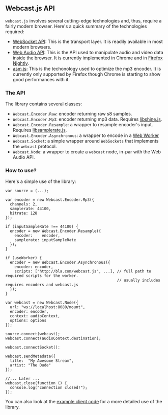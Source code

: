 Webcast.js API
--------------

`webcast.js` involves several cutting-edge technologies and, thus, require a fairly modern browser.
Here's a quick summary of the technologies required:

* [WebSocket API](http://www.w3.org/TR/2011/WD-websockets-20110929/): This is the transport layer. It is readily available in most modern browsers.
* [Web Audio API](https://dvcs.w3.org/hg/audio/raw-file/tip/webaudio/specification.html): This is the API used to manipulate audio and video data inside the browser. It is currently implemented in Chrome and in [Firefox Nightly](http://nightly.mozilla.org/).
* [asm.js](http://asmjs.org/): This is the techonology used to optimize the mp3 encoder. It is currently only supported by Firefox though Chrome is starting to show good performances with it.

### The API

The library contains several classes:

* `Webcast.Encoder.Raw`: encoder returning raw s8 samples.
* `Webcast.Encoder.Mp3`: encoder returning mp3 data. Requires [libshine.js](https://github.com/savonet/shine/tree/master/js).
* `Webcast.Encoder.Resample`: a wrapper to resample encoder's input. Requires [libsamplerate.js](https://github.com/savonet/libsamplerate-js).
* `Webcast.Encoder.Asynchronous`: a wrapper to encode in a [Web Worker](http://www.w3.org/TR/workers/)
* `Webcast.Socket`: a simple wrapper around `WebSockets` that implements the `webcast` protocol.
* `Webcast.Node`: a wrapper to create a `webcast` node, in-par with the Web Audio API.

### How to use?

Here's a simple use of the library:

```
var source = (...);

var encoder = new Webcast.Encoder.Mp3({
  channels: 2,
  samplerate: 44100,
  bitrate: 128
});

if (inputSampleRate !== 44100) {
  encoder = new Webcast.Encoder.Resample({
    encoder:    encoder,
    samplerate: inputSampleRate
  });
}

if (useWorker) {
  encoder = new Webcast.Encoder.Asynchronous({
    encoder: encoder,
    scripts: ["http://bla.com/webcast.js", ...], // full path to required scripts for the worker.
                                                 // usually includes requires encoders and webcast.js
  });
}

var webcast = new Webcast.Node({
  url: "ws://localhost:8080/mount",
  encoder: encoder,
  context: audioContext,
  options: options
});

source.connect(webcast);
webcast.connect(audioContext.destination);

webcast.connectSocket():

webcast.sendMetadata({
  title:  "My Awesome Stream",
  artist: "The Dude"
});

//... Later ...
webcast.close(function () {
  console.log("connection closed!");
});

```

You can also look at the [example client code](https://github.com/webcast/webcaster/)
for a more detailed use of the library.
